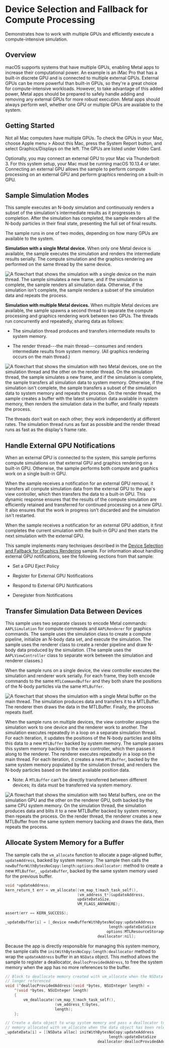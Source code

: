 # Device Selection and Fallback for Compute Processing

Demonstrates how to work with multiple GPUs and efficiently execute a compute-intensive simulation.

## Overview

macOS supports systems that have multiple GPUs, enabling Metal apps to increase their computational power. An example is an iMac Pro that has a built-in discrete GPU and is connected to multiple external GPUs. External GPUs can be more powerful than built-in GPUs, so they're a great choice for compute-intensive workloads. However, to take advantage of this added power, Metal apps should be prepared to safely handle adding and removing any external GPUs for more robust execution. Metal apps should always perform well, whether one GPU or multiple GPUs are available to the system.

## Getting Started

Not all Mac computers have multiple GPUs. To check the GPUs in your Mac, choose Apple menu > About this Mac, press the System Report button, and select Graphics/Displays on the left. The GPUs are listed under Video Card.

Optionally, you may connect an external GPU to your Mac via Thunderbolt 3. For this system setup, your Mac must be running macOS 10.13.4 or later. Connecting an external GPU allows the sample to perform compute processing on an external GPU and perform graphics rendering on a built-in GPU.

## Sample Simulation Modes

This sample executes an N-body simulation and continuously renders a subset of the simulation's intermediate results as it progresses to completion. After the simulation has completed, the sample renders all the N-body particles in their final state, presenting the full set of final results.

The sample runs in one of two modes, depending on how many GPUs are available to the system.

**Simulation with a single Metal device.** When only one Metal device is available, the sample executes the simulation and renders the intermediate results serially. The compute simulation and the graphics rendering are performed on the same thread by the same device.

![A flowchart that shows the simulation with a single device on the main thread. The sample simulates a new frame, and if the simulation is complete, the sample renders all simulation data. Otherwise, if the simulation isn't complete, the sample renders a subset of the simulation data and repeats the process.](Documentation/SingleDeviceExecution.png)

**Simulation with multiple Metal devices.** When multiple Metal devices are available, the sample spawns a second thread to separate the compute processing and graphics rendering work between two GPUs. The threads run concurrently and repeatedly, sharing data as follows:

* The simulation thread produces and transfers intermediate results to system memory.

* The render thread---the main thread---consumes and renders intermediate results from system memory. (All graphics rendering occurs on the main thread.)

![A flowchart that shows the simulation with two Metal devices, one on the simulation thread and the other on the render thread. On the simulation thread, the sample simulates a new frame, and if the simulation is complete, the sample transfers all simulation data to system memory. Otherwise, if the simulation isn't complete, the sample transfers a subset of the simulation data to system memory and repeats the process. On the render thread, the sample creates a buffer with the latest simulation data available in system memory, then renders the simulation data in the buffer, and finally repeats the process.](Documentation/MultiDeviceExecution.png)

The threads don't wait on each other; they work independently at different rates. The simulation thread runs as fast as possible and the render thread runs as fast as the display's frame rate.

## Handle External GPU Notifications

When an external GPU is connected to the system, this sample performs compute simulations on that external GPU and graphics rendering on a built-in GPU. Otherwise, the sample performs both compute and graphics work on a single built-in GPU.

When the sample receives a notification for an external GPU removal, it transfers all compute simulation data from the external GPU to the app's view controller, which then transfers the data to a built-in GPU. This dynamic response ensures that the results of the compute simulation are efficiently retained and transferred for continued processing on a new GPU. It also ensures that the work in progress isn't discarded and the simulation isn't restarted.

When the sample receives a notification for an external GPU addition, it first completes the current simulation with the built-in GPU and then starts the next simulation with the external GPU.

This sample implements many techniques described in the [Device Selection and Fallback for Graphics Rendering](https://developer.apple.com/documentation/metal/advanced_techniques/device_selection_and_fallback/device_selection_and_fallback_for_graphics_rendering) sample. For information about handling external GPU notifications, see the following sections from that sample:

* Set a GPU Eject Policy

* Register for External GPU Notifications

* Respond to External GPU Notifications

* Deregister from Notifications

## Transfer Simulation Data Between Devices

This sample uses two separate classes to encode Metal commands: `AAPLSimulation` for compute commands and `AAPLRenderer` for graphics commands. The sample uses the simulation class to create a compute pipeline, initialize an N-body data set, and execute the simulation. The sample uses the renderer class to create a render pipeline and draw N-body data produced by the simulation. (The sample uses the `AAPLViewController` class to separate work between the simulation and renderer classes.)

When the sample runs on a single device, the view controller executes the simulation and renderer work serially. For each frame, they both encode commands to the same `MTLCommandBuffer` and they both share the positions of the N-body particles via the same `MTLBuffer`.

![A flowchart that shows the simulation with a single Metal buffer on the main thread. The simulation produces data and transfers it to a MTLBuffer. The renderer then draws the data in the MTLBuffer. Finally, the process repeats itself.](Documentation/SingleDeviceBuffer.png)

When the sample runs on multiple devices, the view controller assigns the simulation work to one device and the renderer work to another. The simulation executes repeatedly in a loop on a separate simulation thread. For each iteration, it updates the positions of the N-body particles and blits this data to a new `MTLBuffer` backed by system memory. The sample passes this system memory backing to the view controller, which then passes it along to the renderer. The renderer executes repeatedly in a loop on the main thread. For each iteration, it creates a new `MTLBuffer`, backed by the same system memory populated by the simulation thread, and renders the N-body particles based on the latest available position data.

- Note: A `MTLBuffer` can't be directly transferred between different devices; its data must be transferred via system memory.

![A flowchart that shows the simulation with two Metal buffers, one on the simulation GPU and the other on the renderer GPU, both backed by the same CPU system memory. On the simulation thread, the simulation produces data and blits it to a new MTLBuffer backed by system memory, then repeats the process. On the render thread, the renderer creates a new MTLBuffer from the same system memory backing and draws the data, then repeats the process.](Documentation/MultiDeviceBuffer.png)

## Allocate System Memory for a Buffer

The sample calls the `vm_allocate` function to allocate a page-aligned buffer, `updateAddress`, backed by system memory. The sample then calls the `newBufferWithBytesNoCopy:length:options:deallocator:` method to create a new `MTLBuffer`, `_updateBuffer`, backed by the same system memory used for the previous buffer.

``` objective-c
void *updateAddress;
kern_return_t err = vm_allocate((vm_map_t)mach_task_self(),
                                (vm_address_t*)&updateAddress,
                                updateDataSize,
                                VM_FLAGS_ANYWHERE);

assert(err == KERN_SUCCESS);

_updateBuffer[i] = [_device newBufferWithBytesNoCopy:updateAddress
                                              length:updateDataSize
                                             options:MTLResourceStorageModeShared
                                         deallocator:nil];
```

Because the app is directly responsible for managing this system memory, the sample calls the `initWithBytesNoCopy:length:deallocator` method to wrap the `updateAddress` buffer in an `NSData` object. This method allows the sample to register a deallocator, `deallocProvidedAddress`, to free the system memory when the app has no more references to the buffer.

``` objective-c
// Block to deallocate memory created with vm_allocate when the NSData object is no
// longer referenced
void (^deallocProvidedAddress)(void *bytes, NSUInteger length) =
    ^(void *bytes, NSUInteger length)
    {
        vm_deallocate((vm_map_t)mach_task_self(),
                      (vm_address_t)bytes,
                      length);
    };

// Create a data object to wrap system memory and pass a deallocator to free the
// memory allocated with vm_allocate when the data object has been released
_updateData[i] = [[NSData alloc] initWithBytesNoCopy:updateAddress
                                              length:updateDataSize
                                         deallocator:deallocProvidedAddress];
```
